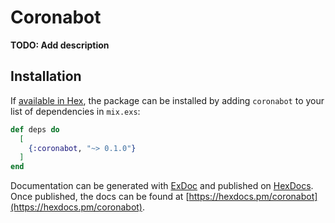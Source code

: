 # Coronabot

**TODO: Add description**

## Installation

If [available in Hex](https://hex.pm/docs/publish), the package can be installed
by adding `coronabot` to your list of dependencies in `mix.exs`:

```elixir
def deps do
  [
    {:coronabot, "~> 0.1.0"}
  ]
end
```

Documentation can be generated with [ExDoc](https://github.com/elixir-lang/ex_doc)
and published on [HexDocs](https://hexdocs.pm). Once published, the docs can
be found at [https://hexdocs.pm/coronabot](https://hexdocs.pm/coronabot).

